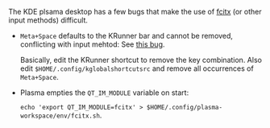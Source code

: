 The KDE plsama desktop has a few bugs that make the use of [fcitx](https://fcitx-im.org) (or other input methods) difficult.

* `Meta+Space` defaults to the KRunner bar and cannot be removed, conflicting with input mehtod: See [this bug](https://bugs.kde.org/show_bug.cgi?id=413542). 
    
    Basically, edit the KRunner shortcut to remove the key combination. Also edit `$HOME/.config/kglobalshortcutsrc` and remove all occurrences of `Meta+Space`.
    
* Plasma empties the `QT_IM_MODULE` variable on start: 

    `echo 'export QT_IM_MODULE=fcitx' > $HOME/.config/plasma-workspace/env/fcitx.sh`.
